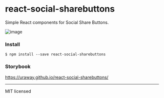 # react-social-sharebuttons

Simple React components for Social Share Buttons.

![image](https://user-images.githubusercontent.com/15242484/46402770-459d5b00-c733-11e8-8d0e-b053829976cf.png)

### Install

```
$ npm install --save react-social-sharebuttons
```

### Storybook

https://uraway.github.io/react-social-sharebuttons/

---

MIT licensed

